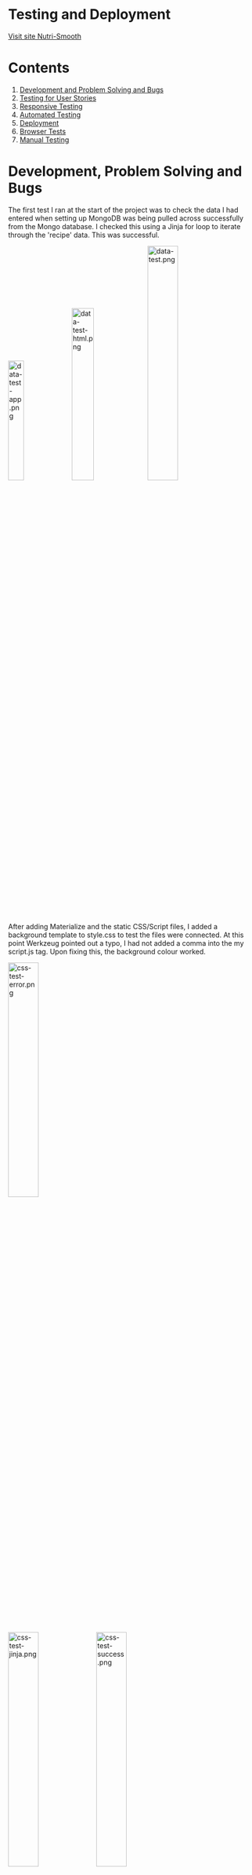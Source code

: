# Testing and Deployment

[Visit site Nutri-Smooth](http://nutri-smooth.herokuapp.com/index)

# Contents

1. [Development and Problem Solving and Bugs](#development-and-Problem-Solving-and-Bugs)
2. [Testing for User Stories](#Testing-for-User-Stories)
3. [Responsive Testing](#Responsive-Testing)
4. [Automated Testing](#Automated-Testing)
5. [Deployment](#Deployment)
6. [Browser Tests](#Browser-Tests)
7. [Manual Testing](#Manual-Testing)

# Development, Problem Solving and Bugs

The first test I ran at the start of the project was to check the data I had entered when setting up MongoDB was being pulled across successfully from the Mongo database. 
I checked this using a Jinja for loop to iterate through the 'recipe' data. This was successful. 

<img alt=data-test-app.png src="testing-images/data-test-app.png" width=25%>
<img alt=data-test-html.png src="testing-images/data-test-html.png" width=30%>
<img alt=data-test.png src="testing-images/data-test.png" width=35%>

After adding Materialize and the static CSS/Script files, I added a background template to style.css to test the files were connected. 
At this point Werkzeug pointed out a typo, I had not added a comma into the my script.js tag. Upon fixing this, the background colour worked. 

<img alt=css-test-error.png src="testing-images/css-test-error.png" width=35%>
<br>
<img alt=css-test-jinja.png src="testing-images/css-test-jinja.png" width=35%>
<img alt=css-test-success.png src="testing-images/css-test-success.png" width=35%>

I found adding the logo image file to the navbar challenging. As I had not used Flask to add images before, I tried to add the image using the html method. 
After researching, I realised the correct method was to include the image in the static file and use the 'url_for' Flask method to integrate images ontot the site.
The following tutorials helped with this: [Codemy - How to Use CSS Javascript and Images With Flask Static Files](https://www.youtube.com/watch?v=w54WLGm4OrE) and [Tech with Tim - Static Files (Custom CSS, Images & Javascript)](https://www.youtube.com/watch?v=tXpFERibRaU).

<img alt=logo-html.png src="testing-images/logo-html.png" width=50%>
<img alt=logo-broken.png src="testing-images/logo-broken.png" width=25%>
<br>
<img alt=logo-flask.png src="testing-images/logo-flask.png" width=50%>
<img alt=logo-success.png src="testing-images/logo-success.png" width=25%>

After creating the registration form I tried to test the functionality I built on app.py, pulling the data through to MongoDB. 
Werkzeug pointed out a mistake I made with a typo and formatting of my python code. I needed to remove the '.html' on the 'register' variable so the 'insert_one()' method worked properly.
I then realised I also needed to format the code by removing some unecessary indentation. After I fixed these bugs, I entered the data into the registration form and checked MongoDB to find that it had all succesfully pulled through!

<img alt=register-incorrect.png src="testing-images/register-incorrect.png" width=32%>
<img alt=register-correct.png src="testing-images/register-correct.png" width=30%>
<br>
<img alt=register-error.png src="testing-images/register-error.png" width=70%>
<br>
<img alt=register-form.png src="testing-images/register-form.png" width=25%>
<img alt=register-data-success.png src="testing-images/register-data-success.png" width=55%>

After completing the registration form, I duplicated it to create the Sign-in page. I removed all unecessary fields from the form, leaving the username and login. 
I add functionality for this page, including some defensive programming, checking for existing users and checking for incorrect username and/or password fields. 
I then tested all of the links for this, entered invalid user data and correct sign in data. All of these tests were successful.

<img alt=signin-functionality.png src="testing-images/signin-functionality.png" width=55%>
<br>
<img alt=signin-incorrect.png src="testing-images/signin-incorrect.png" width=35%>
<img alt=signin-success.png src="testing-images/signin-success.png" width=34%>

During my mid-way tutorial session with mentor, he suggested looking into Python docstrings to replace the 'title' comments I had been making for a more professional outcome. 
I revisited the reading in the Coding Institute module regarding Docstrings and started adding these to my code. 

<img alt=comments-to-docstring.png src="testing-images/comments-to-docstrings.png" width=45%>

After building all of the user authentication, I moved onto developing cards and forms. Throughout the development of these, I constantly referred to the Chrome Dev Tools to 
experiment with different styles, colour palettes and fonts. It also helped me to find the correct element tags and classes to style in my CSS file.
On the 'add.smoothie.hmtl' form I ran some tests on the design and found, that although I had included min/max character lengths on the input fields, this wasn't very easy to navigate as a user.
So I added some 'helper-text' spans to aid the user experience with their data entry. 

<img alt=design-1.png src="testing-images/design-1.png" width=70%>
<br>
<img alt=design-2.png src="testing-images/design-2.png" width=30%>
<img alt=design-3.png src="testing-images/design-3.png" width=30%>

I created the post functionality for the user to add their own recipes on the add_smoothies.html page and then tested this. This test revealed 3 bugs I needed to fix:
1. The image on the newly added recipe was a duplicate of the previous recipe image.
There was an easy solution to this that I had overlooked in early development. I realised I had left the original image in the code image source code on the get_recipes.html page (where I was using a placeholder image).
This caused the new image url to get blocked and MongoDB recieved it as null on the database. To correct this, I altered the image src to the correct jinja image request method. 
Then I changed the 'null' data on the Mongo database to the correct image url. Once refreshed, this worked fine. 
<img alt=bug-2.png src="testing-images/bug-2.png" width=30%>
<img alt=bug-1-fix.png src="testing-images/bug-1-fix.png" width=30%>
<br>
<img alt=bug-1-code-incorrect.png src="testing-images/bug-1-code-incorrect.png" width=60%>
<br>
<img alt=bug-1-code-correct.png src="testing-images/bug-1-code-correct.png" width=50%>
<br>
<img alt=bug-1-db.png src="testing-images/bug-1-db.png" width=60%>

2. The layout of the page did not load how expected. The new card didn't conform to the columns. To solve this, I realised I needed to move the 'for loop' in recipes.html above the column class in the code to make sure the column was inside the loop.

3. The 'Materialize card tabs were not working properly.  When clicked on, the card tabs worked for one card but also activated on all other cards and the information appeared incorrectly.
To solve this, I decided to replace these with collapsible accordians to display the recipe macros and health benefits. 
<img alt=bug-3-1.png src="testing-images/bug-3-1.png" width=60%>
<img alt=bug-3-2.png src="testing-images/bug-3-2.png" width=60%>
<img alt=bug-3-fix.png src="testing-images/bug-3-fix.png" width=60%>

One common bug I wasn't successful in fixing was the recipe card movement. Because the recipe cards contained a collapsible this causes a gap between the cards when the collapsible is opened. 
<br>
<img alt=bug-gap2.png src="testing-images/bug-gap2.png" width=60%>

# Testing for User Stories
User Stories can be found in [The README.md UX](https://github.com/RoxJade/nutri-smooth/blob/master/README.md)

1. As a user I want to be able to add and store my own smoothie recipes.
    - When registered and signed in, users can see the option to add their recipes in the main navigation bar.
    - Forms on the 'add smoothie' page are self-explanatory with icons and helper text to guide the user.
    - Forms on the 'add smoothie' page have validation colour/messages to confirm the user's added information correctly.
    
2. As a user I want to be able to read through my own smoothie recipes and others to gain inspiration and create them.
    - In the main navbar, I can access the 'smoothies' page to read through all of the smoothies added by others, including my own.
    - In the main navbar, I can access my own profile to read through all smoothie recipes I've added.
    - Appealing images accompanying the smoothie recipes can be seen by the user for instant inspiration.

3. As a user I may wish to change a recipe or update it's ingredients.
    - When registered and signed in, users can see the option to edit their recipes at the bottom of their recipe cards.
    - Smoothie editing forms are self-explanatory with pre-populated fields to enable quick changes.

4. As a user, I may wish to delete recipes I no longer like.
    - When registered and signed in, users can see the option to delete their recipes at the bottom of their recipe cards.
    - Recipes will not be deleted immediately, in case a mistake is made. Pressing the delete icon will a trigger a delete modal, checking with the user if they definitely want to delete.

5. As a user, I would like to be able to search for different smoothie recipes or ingredients for inspiration.
    - A search bar can be easily found at the top of the 'smoothies' page.
    - Search bar is designed to return any word in the smoothie categories, smoothie name and smoothie ingredients to give the user a wide search function.

6. As a user, I want to be able to mark my favourite recipes and access these quickly.
    - On the 'add smoothie' page, there is an option to 'favourite' an added new smoothie recipe. (*Unfortunately, this is the only time a recipe can be 'liked/favourited' and would be a good feature to develop further in the future.)
 
7. As a user, I want the design of the site to be aesthetically appealing with clear navigation and a sense of calm and colour.
    - The site uses a colour palette reminiscent of 'blended smoothie', using colourful pastel's. The colour palette is limited to a small variety for a clearer user experience.
    - The site is easy to navigate around with a clear links in the navbar, repeated at the top and bottom of all pages. Many pages contain signposted links to another relevant page.

8. As a user I would like to know the breakdown of the nutrition or health benefits in the recipes so I can make informed, healthy choices.
    - User can add the nutritional values or health benefits to their smoothie recipe entries.
    - Users can find the nutritional and health benefits of the recipes on the smoothies page. There is a collapsible accordian, ready for the user to click on.
    - Users can access the search function, using keywords relating to the healthy ingredients they desire.
    - Helpful smoothie categories help to indicate possible health and nutritional benefits.
9. As a returning user, I would like to access all of my added smoothies on my own personal profile.
    - All smoothie recipes added by the user are saved on their personal account profile, ready for the users return.
10. As a user, I want the option to add minimal information to my smoothie recipes if I wish.
    - As shown in the helper text on the 'add smoothie' form, users do not need to enter sentences, in most cases, single words can be enough.
11. As a user, I want the option to add lots of information and imagery to my smoothie recipes if I wish.
12. As a simple recipe book, I would like the site to be easy and quick to navigate around.
    - Flash messages appear upon submition of any edits/additions/deletions/signin/registration/searches throughout the site to reassure the user, their action was successful.
13. As a user, I want the site to be responsive, especially for mobile and tablet as I will probably be creating smoothie recipes from a mobile device in the kitchen.
    - Mobile side nav assists users with small screens.
    - Smoothie recipe cards show as scrollable coloumn on mobile screen and as pairs on slightly larger screens.


# Responsive Testing

As I developed the site, I used the Materialize grid system to maintain the site's responsiveness. Towards the end of development I reviewed this and included some additional media queries, mainly for mobile screens. 
At this point I ran tests on mobile, tablet, desktop and large screen displays. 

I ran into issues with the search bar. I found that I needed to repeat the 'search bar' code for mobile/tablet and desktop screens to allow the buttons to fall from the side of the search field, to beneath.
To see more responsive displays, see the [readme.md](https://github.com/RoxJade/nutri-smooth/blob/master/README.md).
<br>
<img alt=responsive2.png src="testing-images/responsive-2.png" width=60%>

# Automated Testing

I used the code validators below and Lighthouse (Chrome Dev Tools):
- [Javascript - JS Hint](https://jshint.com/)
- [HTML W3 Validator](https://validator.w3.org/)
- [CSS W3 Validator](http://www.css-validator.org/)
- [PEP8 validator](http://pep8online.com/checkresult)

## PEP8 Online Python Validator:

After completing all python functionality for my site, I updated the docstrings and ran all code from app.py through the [PEP8 validator](http://pep8online.com/checkresult). This found no errors.
<br>
<img alt=validator-python.png src="testing-images/validator-python.png" width=60%>

## HTML Validator:
To validate the HTML, I used [HTML W3 Validator](https://validator.w3.org/).

**Every page had the same recurring warning:** "Section lacks heading. Consider using h2-h6 elements to add identifying headings to all sections." I have ignored this on every page check as I do require a header element on any of these sections.

- **index.html** (home page): No warnings or errors.
- **recipes.html** (smoothies page): 1 error - "Duplicate ID query, line 90." I am ignoring this as the id="query" is repeated because they are applicable for different screen sizes/media queries and will not get used simultaneously. I tested the search functionality to make sure this wouldn't be an issue and it was fine. 
- **profile.html** (user profile page): No warnings or errors.
- **add_smoothie.html** (add smoothie page): No warnings or errors.
- **edit_smoothie.html** (edit smoothie page): No warnings or errors.
- **categories.html** (manage categories page): No warnings or errors.
- **register.html** (registration page): No warnings or errors. 
- **signin.html** (user sign in page): No warnings or errors. 
- **add_category.html** (add category page): 1 error - "Bad value for attribute name on element button: Must not be empty, line 85." I removed this rogue empty name attribute from the add_category.html as it wasn't necessary.
- **edit_category.html** (edit category page): No warnings or errors. 

## CSS Validator:
To validate the CSS, I used [CSS W3](http://www.css-validator.org/). No errors were found.
<br>
<img alt=validator-css.png src="testing-images/validator-css.png" width=60%>

## Javascript Validator:
To validate the JQuery code, I used [JS Hint](https://jshint.com/).
This picked up two warnings of the keyword use of 'Let'. I ignored these as this part of the JQuery code was taken from Code Institute.
<br>
<img alt=validator-jquery.png src="testing-images/validator-jquery.png" width=60%>

## Lighthouse:
Below I have outlined a selection of issues suggested by Lighthouse:

### Accessibility: 
- "Background and foreground colours do not have a sufficient contrast ratio." 
Lighthouse suggested two of the main colours in my colour palette (Materilialize orange lighten-5 and red lighten-2) are too low in contrast. I decided not change this as I deliberately chose calm pastel tones relevant to the site design and to appeal to the audience.
<br>
<img alt=lighthouse-colour.png src="testing-images/lighthouse-colour.png" width=30%>

- "Image elements do not have [alt] attributes."
Lighthouse picked up on images lacking 'alt' attributes. I then added these where necessary.

### Best Practices:
- "Links to cross-origin destinations are unsafe."
Lighthouse suggested the three social links in the footer are unsafe and rel="referrer" or rel="noopener" should be added to improve security. I added rel="referrer" attribute to each social link.

- "Document does not have a meta description."
Lighthouse suggested to include meta data about the site to improve SEO. I added these in the <head> of the base.html template.

Once I had addressed some of the suggestions from Lighthouse, I generated the Lighthouse report again, see before and after results:
<br>
<img alt=lighthouse-before.png src="testing-images/lighthouse-before.png" width=45%>
<img alt=lighthouse-after.png src="testing-images/lighthouse-after.png" width=45%>

# Deployment 

I started the project by creating a repository in GitHub and used the Gitpod IDE to write the code. I deployed the app to Heroku at the start of production.
To deploy the Nutri-smooth web application, I used Heroku. Here is a step-by-step account of the process:

Before the deployment process, I created a new collection on MongoDB with three sub-collections to store user data, smoothie recipe data and smoothie category data.
<br>
<img alt=mongo-db.png src="testing-images/mongo-db.png" width=50%>

1. I started by creating a requirements.txt to list all apps and dependencies required to run the site. 
2. In the Gitpod terminal I used the command 'echo web: python app.py > Procfile' to create a Procfile for Heroku to to read the app.py file.
3. I logged into Heroku and created a new app, calling it 'nutri-smooth' to match the GitHub repository and the title/logo of the site.
4. I chose automatic deployment from my GitHub repository, specifying the 'nutri-smooth' repo-name.
5. Once found, I connected it to my app. 
6. Before enabling the automatic deployment, I entered the configuration variables (hidden from Heroku inside the env.py file). This included the IP address, port, the secret key (generated using randomkeygenerator.com) a link to MongoDB and the 'nutri_smooth' database. 
7. Before deploying the site, I went back to Gitpod and committed the Procfile and requirements.txt.
8. Going back to Heroku, I enabled the automatic deployment and deploy branch. Heroku then built the app and successfully deployed it.
There were no issues or problems during the heroku deployment process. 

# Browser Tests

After deployment, I tested the site on Safari, Firefox and Microsoft Edge browsers and checked design and functionality.

- **Firefox:** No issues or errors, the site functions and displays appropriate in the Firefox browser.
- **Edge:** No issues or errors, the site functions and displays appropriate in the Microsoft Edge browser.
- **Safari:** No issues or errors, the site functions and displays appropriate in the Safari browser.

# Manual Testing

Below is a detailed review of the full functionality of the site and the manual tesing I carried out to check everything was working correctly. I tested all of the functionality accross mobile, tablet and desktop screens, checking for responsive design as well.

## Navbar & Footer
- **Logo links:** Upon click of logo, in navbar, side nav and footer, you should be taken to 'Home' page. Works as expected.
- **Navbar links & Mobile side nav links:** Home, Smoothies, Register, Sign In, Log Out, Add Smoothie, Manage Categories direct user to relevant pages. Works as expected.
- **Footer links:** Home, Smoothies, Register, Sign In, Log Out, Add Smoothie, Manage Categories direct user to relevant pages. Works as expected.
- **Footer social links:** Upon click, each social link (Pinterest/Facebook/Instagram) should open the relevant pages in new tabs. Works as expected.
## Index.html
- **Index parallax feature:** Scrolling down the page should create the illusion of images moving at a slower speed to the content of the foreground, creating an image reveal. Works as expected. *Although it should be noted that this effect looks better on a larger screen.
- **Index feature cards:** Shadow created upon hover over. Card title and text links take the user to the relevant pages. Both work as expected.
## Recipes.html (Smoothies)
- **Search bar:** 
    - Returns searches for any words in categories/recipe names/recipe ingredients. Works as expected.
    - Returns 'no results found' flash message if search cannot find words. Works as expected.
    - Search button executes search. Works as expected.
    - Cancel button removes search. Works as expected.
    - Search validation - turns red if less than 3 characters are entered and helper-text appears. Turns green when 3 or more characters are entered. Works as expected.
- **Smoothie recipe cards:**
    - Hover over shadow occurs for each card. Works as expected.
    - Card info displays: Image/alt message should appear, smoothie title, smoothie category, ingredients and user created by information. Works as expected.
    - Hover over heart icon causes tooltip indication of 'favourite' (if user has chosen to 'favourite' the recipe when adding).  Works as expected.
    - Collapsible accordian expands to reveal macro information and health benefits on each card. Works as expected, **however**, once expanded, it intrudes on the space below, causing a large gap between the next card, unless all cards on that row have been expanded.
    - Edit/delete (plus/bin icons) appear with tooltip indicating 'Edit?'/'Delete' if the recipe belongs to that user (at bottom of card). On click, they take you to the relevant links. Works as expected.
    - Delete icon causes pop-up modal questioning deletion. Works as expected.
    - Modal delete button deletes smoothie. Works as expected.
    - Modal cancel icon returns user to 'smoothies' page. Works as expected.
## Register.html
- **Form**
    - Form fields validate correct user entry - green indication/'great' helper text appears when user has added information within the set parameters. Works as expected.
    - Form fields validate incorrect user entry - red indication/'wrong' helper text appears when user has not met required parameters when entering information. Works as expected.
    - Indication text for required parameters occurs on username and password fields. Works as expected.
    - Register button registers new user and returns a flash message 'registration successful' and redirects user to their new profile. Works as expected.
    - Link beneath register form to 'sign in' page takes user to sign in page. Works as expected.
## Signin.html
- **Form**
    - Form fields validate correct user entry - green indication/'great' helper text appears when user has added information within the set parameters. Works as expected.
    - Form fields validate incorrect user entry - red indication/'wrong' helper text appears when user has not met required parameters when entering information. Works as expected.
    - Indication text for required parameters occurs on username and password fields. Works as expected.
    - Sign in button takes user to their profile and displays flash message 'welcome to nutri-smooth <username>'. Works as expected.
    - Logout displays flash message 'successfully logged out' and returns user to sign in page. Works as expected.
    - Link beneath sign in form to 'register' page takes user to register page. Works as expected.
## Profile.html
- **User card and recipe cards**
    - Display all user name card. Works as expected.
    - Display all recipes cards exclusively added by that user (except for admin user who can see all recipes). Works as expected.
    - Displays the edit/delete (plus/bin icons) links on each card with tooltip indication. Works as expected.
    - Delete icon causes pop-up modal questioning deletion. Works as expected.
    - Modal delete button deletes smoothie. Works as expected.
    - Modal cancel icon returns user to 'smoothies' page. Works as expected.
## Add_smoothie.html
- **Form**
    - Form fields validate correct user entry - green indication/'great' helper text appears when user has added information within the set parameters. Works as expected.
    - Form fields validate incorrect user entry - red indication/'wrong' helper text appears when user has not met required parameters when entering information. Works as expected.
    - Indication text for required parameters occurs beneath each field. Works as expected.
    - Category dropdown selection reveals category selection. Works as expected.
    - Switch toggle changes colour upon click. Works as expected.
    - Sumbit smoothie button saves new recipe and flashes message 'your smoothie has been added' and returns user to smoothies page. Works as expected.
    - New smoothie is added it to user profile and smoothies page. Works as expected.
    - Cancel icon shows tooltip 'cancel' when hovered over and returns user to smoothies page. Works as expected.
## Edit_smoothie.html
- **Form**
    - Form fields are pre-populated with data from the chosen smoothie for editing. Works as expected.
    - Form fields hvae green/red validation and parameter indications beneath where needed(same as 'add_smoothie' page). Works as expected.
    - Save changes button saves editing and flashes message 'your smoothie has been updated' and shows user to the newly edited form. Works as expected.
    - Cancel icon shows tooltip 'cancel edit?' when hovered over and returns user to smoothies page. Works as expected.
## Categories.html
- **Category Cards**
    - 'Manage Categories' link can only be seen/accessed when logged in by 'admin' user. Works as expected.
    - Upon click, 'add new category' takes user to 'add_category.html'. Works as expected.
    - Displays category cards with category names and edit/delete icons with indicative tooltips. Works as expected.
    - Delete icon causes pop-up modal questioning deletion. Works as expected.
    - Modal delete button deletes category. Works as expected.
    - Modal cancel icon returns user to 'manage categories' page. Works as expected.
    - Edit category takes user to 'edit_category' page. Works as expected.
## Add_category.html
- **Form**
    - Add smoothie category form displayed. Works as expected.
    - Add category button submits new category to 'categories.html' and returns user there with flash message 'category successfully added'. Works as expected.
    - Cancel icon with hover-over tooltip returns user to 'categories.html' upon click. Works as expected.
## Edit_category.html
- **Form**
    - Edit smoothie category form displayed. Works as expected.
    - Save changes button submits edited category to 'categories.html' and returns user there with flash message 'your edit has been saved'. Works as expected.
    - Cancel icon with hover-over tooltip returns user to 'categories.html' upon click. Works as expected.
